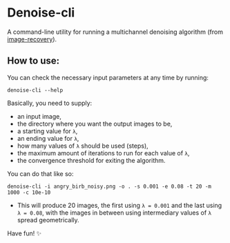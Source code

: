 # Denoise-cli

A command-line utility for running a multichannel denoising algorithm (from [image-recovery](https://docs.rs/image/latest/image/)).

## How to use:

You can check the necessary input parameters at any time by running:

`denoise-cli --help`

Basically, you need to supply:
- an input image,
- the directory where you want the output images to be,
- a starting value for `λ`,
- an ending value for `λ`,
- how many values of `λ` should be used (steps),
- the maximum amount of iterations to run for each value of `λ`,
- the convergence threshold for exiting the algorithm.

You can do that like so:

`denoise-cli -i angry_birb_noisy.png -o . -s 0.001 -e 0.08 -t 20 -m 1000 -c 10e-10`

- This will produce 20 images, the first using `λ = 0.001` and the last using `λ = 0.08`, with the images in between using intermediary values of `λ` spread geometrically.

Have fun! :sparkles:
